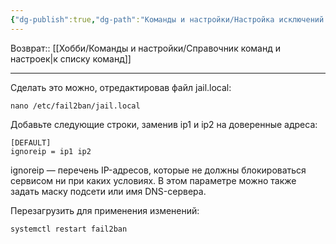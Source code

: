 ```yaml
---
{"dg-publish":true,"dg-path":"Команды и настройки/Настройка исключений IP для Fail2Ban.md","permalink":"/komandy-i-nastrojki/nastrojka-isklyuchenij-ip-dlya-fail2-ban/","updated":"2024-09-03T16:11:32+03:00"}
---
```


Возврат:: [[Хобби/Команды и настройки/Справочник команд и настроек\|к списку команд]]

---
Сделать это можно, отредактировав файл jail.local:

```
nano /etc/fail2ban/jail.local
```

Добавьте следующие строки, заменив ip1 и ip2 на доверенные адреса:

```
[DEFAULT]
ignoreip = ip1 ip2
```

ignoreip — перечень IP-адресов, которые не должны блокироваться сервисом ни при каких условиях. В этом параметре можно также задать маску подсети или имя DNS-сервера.

Перезагрузить для применения изменений:

```
systemctl restart fail2ban
```
